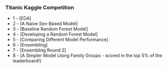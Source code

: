 ### Titanic Kaggle Competition

* 1 - [EDA]
* 2 - [A Naive Sex-Based Model]
* 3 - [Baseline Random Forest Model]
* 4 - [Developing a Random Forest Model]
* 5 - [Comparing Different Model Performance]
* 6 - [Ensembling]
* 7 - [Ensembling Round 2]
* 8 - [A Simpler Model Using Family Groups - scored in the top 5% of the leaderboard!]